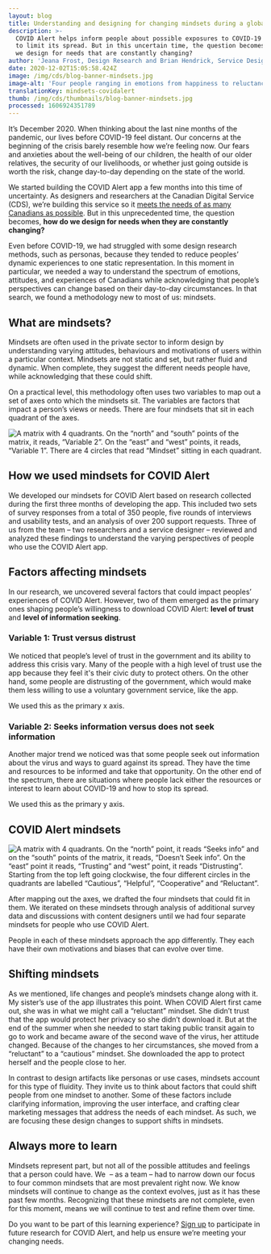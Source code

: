 ```yaml
---
layout: blog
title: Understanding and designing for changing mindsets during a global pandemic
description: >-
  COVID Alert helps inform people about possible exposures to COVID-19 in order
  to limit its spread. But in this uncertain time, the question becomes, how do
  we design for needs that are constantly changing?
author: 'Jeana Frost, Design Research and Brian Hendrick, Service Design '
date: 2020-12-02T15:05:58.424Z
image: /img/cds/blog-banner-mindsets.jpg
image-alt: 'Four people ranging in emotions from happiness to reluctance.  '
translationKey: mindsets-covidalert
thumb: /img/cds/thumbnails/blog-banner-mindsets.jpg
processed: 1606924351789
---
```

It’s December 2020. When thinking about the last nine months of the pandemic, our lives before COVID-19 feel distant. Our concerns at the beginning of the crisis barely resemble how we’re feeling now. Our fears and anxieties about the well-being of our children, the health of our older relatives, the security of our livelihoods, or whether just going outside is worth the risk, change day-to-day depending on the state of the world. 

We started building the COVID Alert app a few months into this time of uncertainty. As designers and researchers at the Canadian Digital Service (CDS), we’re building this service so it [meets the needs of as many Canadians as possible](<https://digital.canada.ca/2020/10/02/building-an-effective-exposure-notification-service-like-covid-alert/>). But in this unprecedented time, the question becomes, **how do we design for needs when they are constantly changing?** 

Even before COVID-19, we had struggled with some design research methods, such as personas, because they tended to reduce peoples’ dynamic experiences to one static representation. In this moment in particular, we needed a way to understand the spectrum of emotions, attitudes, and experiences of Canadians while acknowledging that people’s perspectives can change based on their day-to-day circumstances. In that search, we found a methodology new to most of us: mindsets. 

## What are mindsets?

Mindsets are often used in the private sector to inform design by understanding varying attitudes, behaviours and motivations of users within a particular context. Mindsets are not static and set, but rather fluid and dynamic. When complete, they suggest the different needs people have, while acknowledging that these could shift.  

On a practical level, this methodology often uses two variables to map out a set of axes onto which the mindsets sit. The variables are factors that impact a person’s views or needs. There are four mindsets that sit in each quadrant of the axes. 

![A matrix with 4 quadrants. On the “north” and “south” points of the matrix, it reads, “Variable 2”. On the “east” and “west” points, it reads, “Variable 1”. There are 4 circles that read “Mindset” sitting in each quadrant.](/img/cds/blog-mindsets-1-en.jpg)

## How we used mindsets for COVID Alert

We developed our mindsets for COVID Alert based on research collected during the first three months of developing the app. This included two sets of survey responses from a total of 350 people, five rounds of interviews and usability tests, and an analysis of over 200 support requests. Three of us from the team – two researchers and a service designer – reviewed and analyzed these findings to understand the varying perspectives of people who use the COVID Alert app.

## Factors affecting mindsets 

In our research, we uncovered several factors that could impact peoples’ experiences of COVID Alert. However, two of them emerged as the primary ones shaping people’s willingness to download COVID Alert: **level of trust** and **level of information seeking**. 

### Variable 1: Trust versus distrust

We noticed that people’s level of trust in the government and its ability to address this crisis vary. Many of the people with a high level of trust use the app because they feel it's their civic duty to protect others. On the other hand, some people are distrusting of the government, which would make them less willing to use a voluntary government service, like the app. 

We used this as the primary x axis.

### Variable 2: Seeks information versus does not seek information

Another major trend we noticed was that some people seek out information about the virus and ways to guard against its spread. They have the time and resources to be informed and take that opportunity. On the other end of the spectrum, there are situations where people lack either the resources or interest to learn about COVID-19 and how to stop its spread.

We used this as the primary y axis.

## COVID Alert mindsets

![A matrix with 4 quadrants. On the “north” point, it reads “Seeks info” and on the “south” points of the matrix, it reads, “Doesn’t Seek info”. On the “east” point it reads, “Trusting” and “west” point, it reads “Distrusting”. Starting from the top left going clockwise, the four different circles in the quadrants are labelled “Cautious”, “Helpful”, “Cooperative” and “Reluctant”.](/img/cds/blog-mindsets-2-en.jpg)

After mapping out the axes, we drafted the four mindsets that could fit in them. We iterated on these mindsets through analysis of additional survey data and discussions with content designers until we had four separate mindsets for people who use COVID Alert.

People in each of these mindsets approach the app differently. They each have their own motivations and biases that can evolve over time. 

## Shifting mindsets

As we mentioned, life changes and people’s mindsets change along with it. My sister’s use of the app illustrates this point. When COVID Alert first came out, she was in what we might call a “reluctant” mindset. She didn’t trust that the app would protect her privacy so she didn’t download it. But at the end of the summer when she needed to start taking public transit again to go to work and became aware of the second wave of the virus, her attitude changed. Because of the changes to her circumstances, she moved from a “reluctant” to a “cautious” mindset. She downloaded the app to protect herself and the people close to her. 

In contrast to design artifacts like personas or use cases, mindsets account for this type of fluidity. They invite us to think about factors that could shift people from one mindset to another. Some of these factors include clarifying information, improving the user interface, and crafting clear marketing messages that address the needs of each mindset. As such, we are focusing these design changes to support shifts in mindsets. 

## Always more to learn

Mindsets represent part, but not all of the possible attitudes and feelings that a person could have. We  – as a team – had to narrow down our focus to four common mindsets that are most prevalent right now. We know mindsets will continue to change as the context evolves, just as it has these past few months. Recognizing that these mindsets are not complete, even for this moment, means we will continue to test and refine them over time.

Do you want to be part of this learning experience? [Sign up](https://digital.canada.ca/covid-alert-research-signup/) to participate in future research for COVID Alert, and help us ensure we’re meeting your changing needs.
